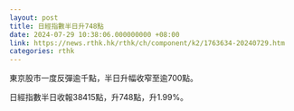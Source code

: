 ```yaml
---
layout: post
title: 日經指數半日升748點
date: 2024-07-29 10:38:06.000000000 +08:00
link: https://news.rthk.hk/rthk/ch/component/k2/1763634-20240729.htm
categories: rthk
---
```


東京股市一度反彈逾千點，半日升幅收窄至逾700點。

日經指數半日收報38415點，升748點，升1.99%。
